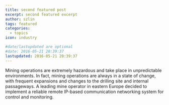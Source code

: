 ```yaml
---
title: second featured post
excerpt: second featured excerpt
author: szlin
tags: featured
categories:
  - topics
icon: industry

#date/lastupdated are optional
#date: 2016-05-21 20:39:37
lastupdated: 2016-05-21 20:39:37
---
```

Mining operations are extremely hazardous and take place in unpredictable environments. 
In fact, mining operations are always in a state of change, with frequent expansions and changes to the drilling site and internal passageways.
A leading mine operator in eastern Europe decided to implement a reliable remote IP-based communication networking system for control and monitoring.

